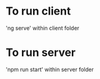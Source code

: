 # To run client
'ng serve' within client folder

# To run server
'npm run start' within server folder